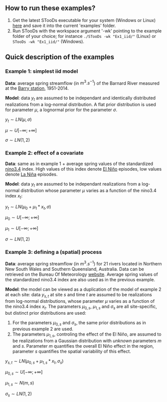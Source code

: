 ## How to run these examples?
1. Get the latest STooDs executable for your system (Windows or Linux) [here](https://github.com/STooDs-tools/RSTooDs/tree/main/inst/bin) and save it into the current 'examples' folder.
2. Run STooDs with the workspace argument '-wk' pointing to the example folder of your choice; for instance `./STooDs -wk "Ex1_iid/"` (Linux) or `STooDs -wk "Ex1_iid/"` (Windows).

## Quick description of the examples

### Example 1: simplest iid model

**Data**: average spring streamflow (in $m^3.s^{-1}$) of the Barnard River measured at the [Barry station](http://www.bom.gov.au/water/hrs/#id=208009), 1951-2014. 

**Model**: data $y_t$ are assumed to be independant and identically distributed realizations from a log-normal distribution. A flat prior distribution is used for parameter $\mu$, a lognormal prior for the parameter $\sigma$.

$y_t \sim LN(\mu,\sigma)$

$\mu \sim U[-\infty;+\infty]$

$\sigma \sim LN(1,2)$

### Example 2: effect of a covariate

**Data**: same as in example 1 + average spring values of the standardized [nino3.4](https://psl.noaa.gov/gcos_wgsp/Timeseries/Nino34/) index. High values of this index denote [El Niño](https://en.wikipedia.org/wiki/El_Niño) episodes, low values denote [La Niña](https://en.wikipedia.org/wiki/La_Niña) episodes.

**Model**: data $y_t$ are assumed to be independant realizations from a log-normal distribution whose parameter $\mu$ varies as a function of the nino3.4 index $x_t$:

$y_t \sim LN(\mu_0+\mu_1*x_t,\sigma)$

$\mu_0 \sim U[-\infty;+\infty]$

$\mu_1 \sim U[-\infty;+\infty]$

$\sigma \sim LN(1,2)$

### Example 3: defining a (spatial) process

**Data**: average spring streamflow (in $m^3.s^{-1}$) for 21 rivers located in Northern New South Wales and Southern Queensland, Australia. Data can be retrieved on the Bureau Of Meteorology [website](http://www.bom.gov.au/water/hrs/). Average spring values of the standardized nino3.4 index are also used as in the previous example.

**Model**: the model can be viewed as a duplication of the model of example 2 at each site: data $y_{s,t}$ at site $s$ and time $t$ are assumed to be realizations from log-normal distributions, whose parameter $\mu$ varies as a function of the nino3.4 index $x_t$. The parameters $\mu_{0,s}$, $\mu_{1,s}$ and $\sigma_s$ are all site-specific, but distinct prior distributions are used:

1. For the parameters $\mu_{0,s}$ and $\sigma_s$, the same prior distributions as in previous example 2 are used.
2. The parameters $\mu_{1,s}$, controling the effect of the El Niño, are assumed to be realizations from a Gaussian distribution with _unknown_ parameters $m$ and $s$. Parameter $m$ quantifies the overall El Niño effect in the region,  parameter $s$ quantifies the spatial variability of this effect.

$y_{s,t} \sim LN(\mu_{0,s}+\mu_{1,s}*x_t,\sigma_s)$

$\mu_{0,s} \sim U[-\infty;+\infty]$

$\mu_{1,s} \sim N(m,s)$

$\sigma_s \sim LN(1,2)$

